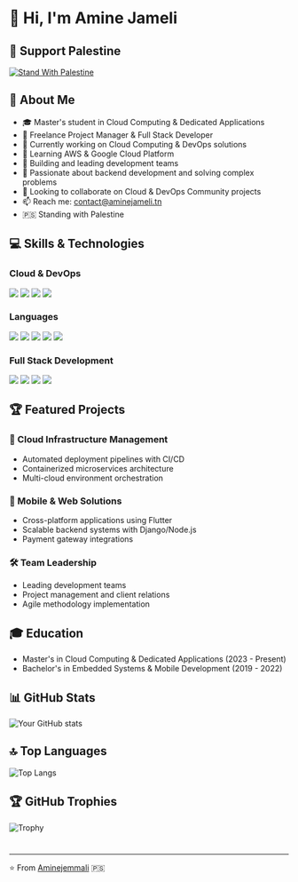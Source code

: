 # 👋 Hi, I'm Amine Jameli
## 🌟 Support Palestine 
[![Stand With Palestine](https://raw.githubusercontent.com/Safouene1/support-palestine-banner/master/StandWithPalestine.svg)](https://techforpalestine.org)


## 🚀 About Me
- 🎓 Master's student in Cloud Computing & Dedicated Applications
- 💼 Freelance Project Manager & Full Stack Developer
- 🔭 Currently working on Cloud Computing & DevOps solutions
- 🌱 Learning AWS & Google Cloud Platform
- 👥 Building and leading development teams
- 🚀 Passionate about backend development and solving complex problems
- 👯 Looking to collaborate on Cloud & DevOps Community projects
- 📫 Reach me: contact@aminejameli.tn
- 🇵🇸 Standing with Palestine

## 💻 Skills & Technologies

### Cloud & DevOps
![](https://img.shields.io/badge/Cloud-AWS-informational?style=flat&logo=amazonaws&logoColor=white&color=2bbc8a)
![](https://img.shields.io/badge/Cloud-GCP-informational?style=flat&logo=googlecloud&logoColor=white&color=2bbc8a)
![](https://img.shields.io/badge/DevOps-Docker-informational?style=flat&logo=docker&logoColor=white&color=2bbc8a)
![](https://img.shields.io/badge/DevOps-Kubernetes-informational?style=flat&logo=kubernetes&logoColor=white&color=2bbc8a)

### Languages
![](https://img.shields.io/badge/Code-Python-informational?style=flat&logo=python&logoColor=white&color=2bbc8a)
![](https://img.shields.io/badge/Code-C++-informational?style=flat&logo=cplusplus&logoColor=white&color=2bbc8a)
![](https://img.shields.io/badge/Code-C-informational?style=flat&logo=c&logoColor=white&color=2bbc8a)
![](https://img.shields.io/badge/Code-.NET-informational?style=flat&logo=dotnet&logoColor=white&color=2bbc8a)
![](https://img.shields.io/badge/Code-PHP-informational?style=flat&logo=php&logoColor=white&color=2bbc8a)

### Full Stack Development
![](https://img.shields.io/badge/Frontend-React-informational?style=flat&logo=react&logoColor=white&color=2bbc8a)
![](https://img.shields.io/badge/Mobile-Flutter-informational?style=flat&logo=flutter&logoColor=white&color=2bbc8a)
![](https://img.shields.io/badge/Backend-Django-informational?style=flat&logo=django&logoColor=white&color=2bbc8a)
![](https://img.shields.io/badge/Backend-Node.js-informational?style=flat&logo=nodedotjs&logoColor=white&color=2bbc8a)

## 🏆 Featured Projects

### 🚀 Cloud Infrastructure Management
- Automated deployment pipelines with CI/CD
- Containerized microservices architecture
- Multi-cloud environment orchestration

### 📱 Mobile & Web Solutions
- Cross-platform applications using Flutter
- Scalable backend systems with Django/Node.js
- Payment gateway integrations

### 🛠️ Team Leadership
- Leading development teams
- Project management and client relations
- Agile methodology implementation

## 🎓 Education
- Master's in Cloud Computing & Dedicated Applications (2023 - Present)
- Bachelor's in Embedded Systems & Mobile Development (2019 - 2022)

## 📊 GitHub Stats
![Your GitHub stats](https://github-readme-stats.vercel.app/api?username=aminejameli&show_icons=true&theme=radical)

## 🔝 Top Languages
![Top Langs](https://github-readme-stats.vercel.app/api/top-langs/?username=aminejameli&layout=compact&theme=radical)

## 🏆 GitHub Trophies
![Trophy](https://github-profile-trophy.vercel.app/?username=aminejameli&theme=nord)

#

---
⭐️ From [Aminejemmali](https://github.com/aminejameli) 🇵🇸
